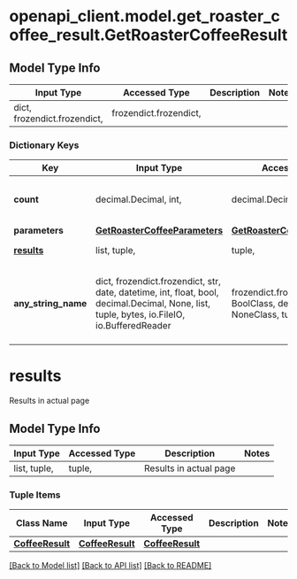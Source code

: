 # openapi_client.model.get_roaster_coffee_result.GetRoasterCoffeeResult

## Model Type Info
Input Type | Accessed Type | Description | Notes
------------ | ------------- | ------------- | -------------
dict, frozendict.frozendict,  | frozendict.frozendict,  |  | 

### Dictionary Keys
Key | Input Type | Accessed Type | Description | Notes
------------ | ------------- | ------------- | ------------- | -------------
**count** | decimal.Decimal, int,  | decimal.Decimal,  | Count of all results | value must be a 64 bit integer
**parameters** | [**GetRoasterCoffeeParameters**](GetRoasterCoffeeParameters.md) | [**GetRoasterCoffeeParameters**](GetRoasterCoffeeParameters.md) |  | 
**[results](#results)** | list, tuple,  | tuple,  | Results in actual page | [optional] 
**any_string_name** | dict, frozendict.frozendict, str, date, datetime, int, float, bool, decimal.Decimal, None, list, tuple, bytes, io.FileIO, io.BufferedReader | frozendict.frozendict, str, BoolClass, decimal.Decimal, NoneClass, tuple, bytes, FileIO | any string name can be used but the value must be the correct type | [optional]

# results

Results in actual page

## Model Type Info
Input Type | Accessed Type | Description | Notes
------------ | ------------- | ------------- | -------------
list, tuple,  | tuple,  | Results in actual page | 

### Tuple Items
Class Name | Input Type | Accessed Type | Description | Notes
------------- | ------------- | ------------- | ------------- | -------------
[**CoffeeResult**](CoffeeResult.md) | [**CoffeeResult**](CoffeeResult.md) | [**CoffeeResult**](CoffeeResult.md) |  | 

[[Back to Model list]](../../README.md#documentation-for-models) [[Back to API list]](../../README.md#documentation-for-api-endpoints) [[Back to README]](../../README.md)

